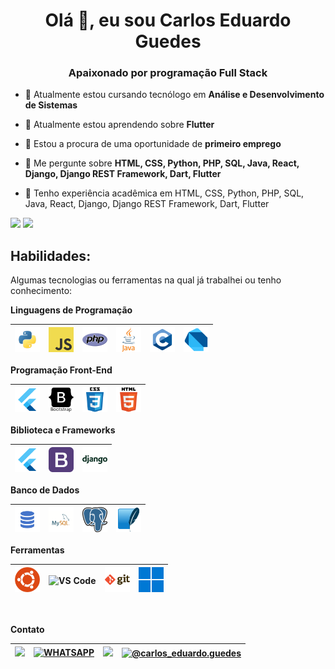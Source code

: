<h1 align="center">Olá 👋, eu sou Carlos Eduardo Guedes</h1>
<h3 align="center">Apaixonado por programação Full Stack</h3>

- 🔭 Atualmente estou cursando tecnólogo em **Análise e Desenvolvimento de Sistemas**

- 🌱 Atualmente estou aprendendo sobre **Flutter**

- 🤝 Estou a procura de uma oportunidade de **primeiro emprego**

- 💬 Me pergunte sobre **HTML, CSS, Python, PHP, SQL, Java, React, Django, Django REST Framework, Dart, Flutter**

- 📄 Tenho experiência acadêmica em HTML, CSS, Python, PHP, SQL, Java, React, Django, Django REST Framework, Dart, Flutter

 <div>
    <a href='https://github.com/Carlos-Eduardo-Guedes-01'>
      <img height="180em" src="https://github-readme-stats.vercel.app/api?username=Carlos-Eduardo-Guedes-01&show_icons=true&theme=cobalt" /></a>
   <a href='https://github.com/Carlos-Eduardo-Guedes-01'>
      <img height="180em" src="https://github-readme-stats.vercel.app/api/top-langs/?username=Carlos-Eduardo-Guedes-01&layout=compact&langs_count=20&theme=cobalt" />
  </a>
</div>

  ## Habilidades:

  Algumas tecnologias ou ferramentas na qual já trabalhei ou tenho conhecimento:

  **Linguagens de Programação**

  <img title="Python" alt="Python" width="40px" src="https://raw.githubusercontent.com/github/explore/master/topics/python/python.png" />|<img alt="JS" title="JavaScript" width="40px" src="https://raw.githubusercontent.com/github/explore/master/topics/javascript/javascript.png">|<img alt="PHP" title="PHP" width="40px" src="https://raw.githubusercontent.com/github/explore/main/topics/php/php.png">|<img title="JAVA" alt="Java" width="40px" src="https://raw.githubusercontent.com/github/explore/main/topics/java/java.png">|<img title="C" alt="C" width="40px" src="https://raw.githubusercontent.com/github/explore/master/topics/c/c.png">|<img title="Dart" alt="Dart" width="40px" src="https://raw.githubusercontent.com/github/explore/master/topics/dart/dart.png">
  |--|--|--|--|--|--|

  **Programação Front-End**
  
 <img title="Flutter" alt="Flutter" width="40px" src="https://raw.githubusercontent.com/github/explore/master/topics/flutter/flutter.png">| <a href="https://getbootstrap.com" target="_blank" rel="noreferrer"> <img src="https://raw.githubusercontent.com/devicons/devicon/master/icons/bootstrap/bootstrap-plain-wordmark.svg" alt="bootstrap" width="40" height="40"/> </a>|<a href="https://www.w3schools.com/css/" target="_blank" rel="noreferrer"> <img src="https://raw.githubusercontent.com/devicons/devicon/master/icons/css3/css3-original-wordmark.svg" alt="css3" width="40" height="40"/> </a>|<a href="https://www.w3.org/html/" target="_blank" rel="noreferrer"> <img src="https://raw.githubusercontent.com/devicons/devicon/master/icons/html5/html5-original-wordmark.svg" alt="html5" width="40" height="40"/> </a>
|--|--|--|--|
    
  **Biblioteca e Frameworks**

  <img title="Flutter" alt="Flutter" width="40px" src="https://raw.githubusercontent.com/github/explore/master/topics/flutter/flutter.png">|<img title="Bootstrap" alt="Bootstrap" width="40px" src="https://raw.githubusercontent.com/github/explore/master/topics/bootstrap/bootstrap.png">|<img title="Django" alt="Django" width="40px" src="https://raw.githubusercontent.com/github/explore/master/topics/django/django.png">
  |--|--|--|


  **Banco de Dados**

  <img title="SQL" alt="SQL" width="40px" src="https://raw.githubusercontent.com/github/explore/master/topics/sql/sql.png">|<img title="MySQL" alt="MySQL" width="40px" src="https://raw.githubusercontent.com/github/explore/master/topics/mysql/mysql.png">|<img title="PostgreSQL" alt="PostgreSQL" width="40px" src="https://raw.githubusercontent.com/github/explore/master/topics/postgresql/postgresql.png">|<img title="SQLite" alt="SQLite" width="40px" src="https://raw.githubusercontent.com/github/explore/master/topics/sqlite/sqlite.png"> <br>
  |--|--|--|--|

  **Ferramentas**

  <img title="Ubuntu" alt="Ubuntu" width="40px" src="https://raw.githubusercontent.com/github/explore/master/topics/ubuntu/ubuntu.png">|<img title="VS Code" alt="VS Code" width="40px" src="https://img.icons8.com/fluent/48/000000/visual-studio-code-2019.png">|<img title="git" alt="git" width="40px" src="https://raw.githubusercontent.com/github/explore/master/topics/git/git.png">|<img title="Windows" alt="Windows" width="40px" src="https://raw.githubusercontent.com/github/explore/master/topics/windows/windows.png">
  |--|--|--|--|
  <br>

  **Contato**

<a href="https://www.linkedin.com/in/carlos-eduardo-guedes-562573187"><img src="https://cdn2.iconfinder.com/data/icons/social-media-2285/512/1_Linkedin_unofficial_colored_svg-128.png" width="40"></a>|[![WHATSAPP](https://img.shields.io/badge/WhatsApp-25D366?style=for-the-badge&logo=whatsapp&logoColor=white)]( https://wa.me/89999244419)|<a href="mailto:carloseduardoguedes89981456761@gmail.com"><img src="https://img.shields.io/badge/Gmail-D14836?style=for-the-badge&logo=gmail&logoColor=white" width="100">|<a href="https://instagram.com/carlos_eduardo.guedes" target="blank"><img align="center" src="https://raw.githubusercontent.com/rahuldkjain/github-profile-readme-generator/master/src/images/icons/Social/instagram.svg" alt="@carlos_eduardo.guedes" height="30" width="40" /></a>
|--|--|--|--|
